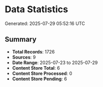 # Data Statistics

Generated: 2025-07-29 05:52:16 UTC

## Summary

- **Total Records**: 1726
- **Sources**: 9
- **Date Range**: 2025-07-23 to 2025-07-29
- **Content Store Total**: 6
- **Content Store Processed**: 0
- **Content Store Pending**: 6
